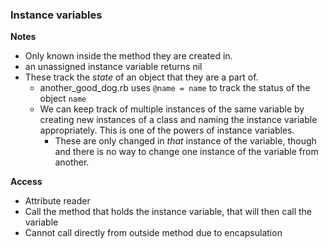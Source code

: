 ### Instance variables
**Notes**
- Only known inside the method they are created in.
- an unassigned instance variable returns nil
- These track the *state* of an object that they are a part of.
  - another_good_dog.rb uses ``@name = name`` to track the status of the object ``name``  
  - We can keep track of multiple instances of the same variable by creating new instances of a class and naming the instance variable appropriately. This is one of the powers of instance variables.
    - These are only changed in *that* instance of the variable, though and there is no way to change one instance of the variable from another.

**Access**
- Attribute reader
- Call the method that holds the instance variable, that will then call the variable
- Cannot call directly from outside method due to encapsulation
